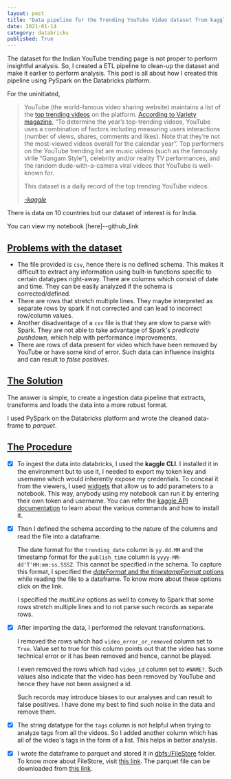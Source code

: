 ```yaml
---
layout: post
title: "Data pipeline for the Trending YouTube Video dataset from kaggle"
date: 2021-01-14
category: databricks
published: True
---
```


The dataset for the Indian YouTube trending page is not proper to perform insightful analysis. So, I created a ETL pipeline to clean-up the dataset and make it earlier to perform analysis. This post is all about how I created this pipeline using PySpark on the Databricks platform.

For the uninitiated, 

> YouTube (the world-famous video sharing website) maintains a list of the [top trending videos](https://www.youtube.com/feed/trending) on the platform. [According to Variety magazine](http://variety.com/2017/digital/news/youtube-2017-top-trending-videos-music-videos-1202631416/), “To determine the year’s top-trending videos, YouTube uses a combination of factors including measuring users interactions (number of views, shares, comments and likes). Note that they’re not the most-viewed videos overall for the calendar year”. Top performers on the YouTube trending list are music videos (such as the famously virile “Gangam Style”), celebrity and/or reality TV performances, and the random dude-with-a-camera viral videos that YouTube is well-known for.
>
> This dataset is a daily record of the top trending YouTube videos.
>
> [*-kaggle*](https://www.kaggle.com/datasnaek/youtube-new)

There is data on 10 countries but our dataset of interest is for India. 

You can view my notebook [here]--github_link

## <u>Problems with the dataset</u>

- The file provided is `csv`, hence there is no defined schema. This makes it difficult to extract any information using built-in functions specific to certain datatypes right-away. There are columns which consist of date and time. They can be easily analyzed if the schema is corrected/defined. 
- There are rows that stretch multiple lines. They maybe interpreted as separate rows by spark if not corrected and can lead to incorrect row/column values.
- Another disadvantage of a `csv` file is that they are slow to parse with Spark. They are not able to take advantage of Spark's *predicate pushdown*, which help with performance improvements.
- There are rows of data present for video which have been removed by YouTube or have some kind of error. Such data can influence insights and can result to *false positives*.

## <u>The Solution</u>

The answer is simple, to create a ingestion data pipeline that extracts, transforms and loads the data into a more robust format.

I used PySpark on the Databricks platform and wrote the cleaned data-frame to *parquet*.

## <u>The Procedure</u>

- [x] To ingest the data into databricks, I used the **kaggle CLI**. I installed it in the environment but to use it, I needed to export my token key and username which would inherently expose my credentials. To conceal it from the viewers, I used [widgets](https://docs.databricks.com/notebooks/widgets.html#widgets) that allow us to add parameters to a notebook. This way, anybody using my notebook can run it by entering their own token and username.  You can refer the [kaggle API documentation](https://github.com/Kaggle/kaggle-api) to learn about the various commands and how to install it.

- [x] Then I defined the schema according to the nature of the columns and read the file into a dataframe. 

  The date format for the `trending_date` column is `yy.dd.MM` and the timestamp format for the `publish_time` column is `yyyy-MM-dd'T'HH:mm:ss.SSSZ`. This cannot be specified in the schema. To capture this format, I specified the [*dateFormat* and the *timestampFormat* options](https://spark.apache.org/docs/latest/api/python/pyspark.sql.html?highlight=collect#pyspark.sql.DataFrameReader) while reading the file to a dataframe. To know more about these options click on the link. 

  I specified the *multiLine* options as well to convey to Spark that some rows stretch multiple lines and to not parse such records as separate rows.

- [x] After importing the data, I performed the relevant transformations.

  I removed the rows which had `video_error_or_removed` column set to `True`. Value set to true for this column points out that the video has some technical error or it has been removed and hence, cannot be played.

  I even removed the rows which had `video_id` column set to `#NAME?`. Such values also indicate that the video has been removed by YouTube and hence they have not been assigned a id.

  Such records may introduce biases to our analyses and can result to false positives. I have done my best to find such noise in the data and remove them. 

- [x] The string datatype for the `tags` column is not helpful when trying to analyze tags from all the videos. So I added another column which has all of the video's tags in the form of a list. This helps in better analysis.

- [x] I wrote the dataframe to parquet and stored it in <u>dbfs:/FileStore</u> folder. To know more about FileStore, visit [this link](https://docs.databricks.com/data/filestore.html#filestore). The parquet file can be downloaded from [this link](https://community.cloud.databricks.com/files/INvideos_cleaned.parquet/part-00000-tid-3075629440830729008-33288d04-1503-4208-9764-75b3d5e30c83-14-1-c000.snappy.parquet?o=1294872003561177). 